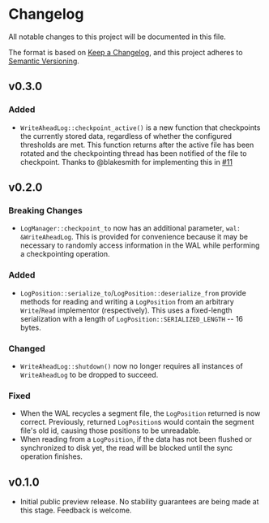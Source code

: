 # Changelog

All notable changes to this project will be documented in this file.

The format is based on [Keep a Changelog](https://keepachangelog.com/en/1.0.0/),
and this project adheres to [Semantic Versioning](https://semver.org/spec/v2.0.0.html).

## v0.3.0

### Added

- `WriteAheadLog::checkpoint_active()` is a new function that checkpoints the
  currently stored data, regardless of whether the configured thresholds are
  met. This function returns after the active file has been rotated and the
  checkpointing thread has been notified of the file to checkpoint. Thanks to
  @blakesmith for implementing this in [#11][11]

[11]: https://github.com/khonsulabs/okaywal/pull/11

## v0.2.0

### Breaking Changes

- `LogManager::checkpoint_to` now has an additional parameter, `wal:
  &WriteAheadLog`. This is provided for convenience because it may be necessary
  to randomly access information in the WAL while performing a checkpointing
  operation.

### Added

- `LogPosition::serialize_to`/`LogPosition::deserialize_from` provide methods
  for reading and writing a `LogPosition` from an arbitrary `Write`/`Read`
  implementor (respectively). This uses a fixed-length serialization with a
  length of `LogPosition::SERIALIZED_LENGTH` -- 16 bytes.

### Changed

- `WriteAheadLog::shutdown()` now no longer requires all instances of
  `WriteAheadLog` to be dropped to succeed.

### Fixed

- When the WAL recycles a segment file, the `LogPosition` returned is now
  correct. Previously, returned `LogPosition`s would contain the segment file's
  old id, causing those positions to be unreadable.
- When reading from a `LogPosition`, if the data has not been flushed or
  synchronized to disk yet, the read will be blocked until the sync operation
  finishes.

## v0.1.0

- Initial public preview release. No stability guarantees are being made at this
  stage. Feedback is welcome.
